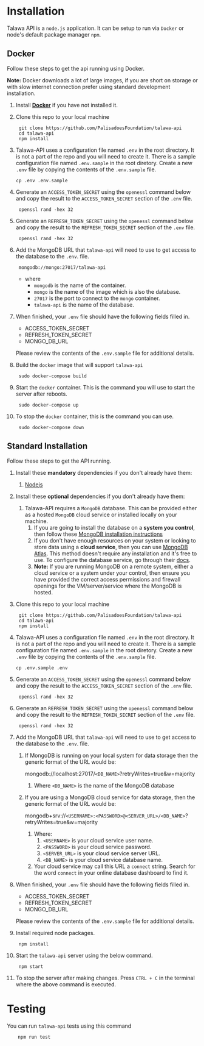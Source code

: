 # Installation

Talawa API is a `node.js` application. It can be setup to run via `Docker` or node's default package manager `npm`.

## Docker

Follow these steps to get the api running using Docker.

**Note:** Docker downloads a lot of large images, if you are short on storage or with slow internet connection prefer using standard development installation.

1. Install <strong>[Docker](https://docs.docker.com/get-docker/)</strong> if you have not installed it.
1. Clone this repo to your local machine

        git clone https://github.com/PalisadoesFoundation/talawa-api
        cd talawa-api
        npm install

1. Talawa-API uses a configuration file named `.env` in the root directory. It is not a part of the repo and you will need to create it. There is a sample configuration file named `.env.sample` in the root diretory. Create a new `.env` file by copying the contents of the `.env.sample` file.

       cp .env .env.sample

1. Generate an `ACCESS_TOKEN_SECRET` using the `openessl` command below and copy the result to the `ACCESS_TOKEN_SECRET` section of the `.env` file.

        openssl rand -hex 32

1. Generate an `REFRESH_TOKEN_SECRET` using the `openessl` command below and copy the result to the `REFRESH_TOKEN_SECRET` section of the `.env` file.

        openssl rand -hex 32

1. Add the MongoDB URL that `talawa-api` will need to use to get access to the database to the `.env`. file.

        mongodb://mongo:27017/talawa-api
      
   - where 
     - `mongodb` is the name of the container.
     - `mongo` is the name of the image which is also the database.
     - `27017` is the port to connect to the `mongo` container.
     - `talawa-api` is the name of the database.
   

1. When finished, your `.env` file should have the following fields filled in.

    - ACCESS_TOKEN_SECRET
    - REFRESH_TOKEN_SECRET
    - MONGO_DB_URL

    Please review the contents of the `.env.sample` file for additional details.

2. Build the `docker` image that will support `talawa-api`

        sudo docker-compose build

3. Start the `docker` container. This is the command you will use to start the server after reboots.

        sudo docker-compose up

4. To stop the `docker` container, this is the command you can use.

        sudo docker-compose down

## Standard Installation

Follow these steps to get the API running.

1. Install these **mandatory** dependencies if you don't already have them:
    1. [Nodejs](https://nodejs.org/en/)
1. Install these **optional** dependencies if you don't already have them:
    1. Talawa-API requires a `MongoDB` database. This can be provided either as a hosted `MongoDB` cloud service or installed locally on your machine.
        1. If you are going to install the database on a **system you control**, then follow these [MongoDB installation instructions](https://docs.mongodb.com/manual/administration/install-community/) 
        1. If you don't have enough resources on your system or looking to store data using a **cloud service**, then you can use [MongoDB Atlas](https://docs.atlas.mongodb.com/). This method doesn't require any installation and it's free to use. To configure the database service, go through their [docs](https://docs.atlas.mongodb.com/).
        1. **Note:** If you are running MongoDB on a remote system, either a cloud service or a system under your control, then ensure you have provided the correct access permissions and firewall openings for the VM/server/service where the MongoDB is hosted.
1. Clone this repo to your local machine

        git clone https://github.com/PalisadoesFoundation/talawa-api
        cd talawa-api
        npm install

1. Talawa-API uses a configuration file named `.env` in the root directory. It is not a part of the repo and you will need to create it. There is a sample configuration file named `.env.sample` in the root diretory. Create a new `.env` file by copying the contents of the `.env.sample` file.

       cp .env.sample .env

1. Generate an `ACCESS_TOKEN_SECRET` using the `openessl` command below and copy the result to the `ACCESS_TOKEN_SECRET` section of the `.env` file.

        openssl rand -hex 32

1. Generate an `REFRESH_TOKEN_SECRET` using the `openessl` command below and copy the result to the `REFRESH_TOKEN_SECRET` section of the `.env` file.

        openssl rand -hex 32

1. Add the MongoDB URL that `talawa-api` will need to use to get access to the database to the `.env`. file.
    1. If MongoDB is running on your local system for data storage then the generic format of the URL would be:

        mongodb://localhost:27017/`<DB_NAME>`?retryWrites=true&w=majority

        1. Where `<DB_NAME>` is the name of the MongoDB database

    1. If you are using a MongoDB cloud service for data storage, then the generic format of the URL would be:

        mongodb+srv://`<USERNAME>:<PASSWORD>@<SERVER_URL>/<DB_NAME>`?retryWrites=true&w=majority

        1. Where:
            1. `<USERNAME>` is your cloud service user name.
            1. `<PASSWORD>` is your cloud service password.
            1. `<SERVER_URL>` is your cloud service server URL.
            1. `<DB_NAME>` is your cloud service database name.
        1. Your cloud service may call this URL a `connect` string. Search for the word `connect` in your online database dashboard to find it.

1. When finished, your `.env` file should have the following fields filled in.

    - ACCESS_TOKEN_SECRET
    - REFRESH_TOKEN_SECRET
    - MONGO_DB_URL

    Please review the contents of the `.env.sample` file for additional details.

1. Install required node packages.

        npm install
 
2. Start the `talawa-api` server using the below command.

        npm start

3. To stop the server after making changes. Press `CTRL + C` in the terminal where the above command is executed.

# Testing

You can run `talawa-api` tests using this command

        npm run test

